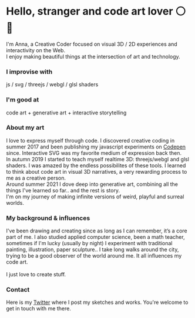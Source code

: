 # Hello, stranger and code art lover ⚪🔦 <br/>

I'm Anna, a Creative Coder focused on visual 3D / 2D experiences and interactivity on the Web. </br> I enjoy making beautiful things at the intersection of art and technology. <br/>

### I improvise with

js / svg / threejs / webgl / glsl shaders

### I'm good at

code art + generative art + interactive storytelling

### About my art

I love to express myself through code. I discovered creative coding in summer 2017 and been publishing my javascript experiments on [Codepen](https://codepen.io/ScavengerFrontend) since. Interactive SVG was my favorite medium of expression back then. <br/> In autumn 2019 I started to teach myself realtime 3D: threejs/webgl and glsl shaders. I was amazed by the endless possibilites of these tools. I learned to think about code art in visual 3D narratives, a very rewarding process to me as a creative person. <br/>
Around summer 2021 I dove deep into generative art, combining all the things I've learned so far.. and the rest is story.
<br/>
I'm on my journey of making infinite versions of weird, playful and surreal worlds. 

### My background & influences

I've been drawing and creating since as long as I can remember, it’s a core part of me. I also studied applied computer science, been a math teacher, sometimes if I'm lucky (usually by night) I experiment with traditional painting, illustration, paper sculpture.. I take long walks around the city, trying to be a good observer of the world around me. It all influences my code art.<br/><br/>
I just love to create stuff.

### Contact

Here is my [Twitter](https://twitter.com/ouchpixels) where I post my sketches and works. You're welcome to get in touch with me there.
